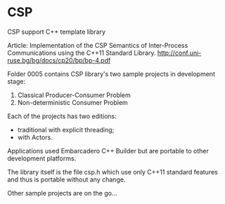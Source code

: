 # CSP
 CSP support C++ template library

 Article: Implementation of the CSP Semantics of Inter-Process Communications using the C++11 Standard Library.
 http://conf.uni-ruse.bg/bg/docs/cp20/bp/bp-4.pdf

 Folder 0005 contains CSP library's two sample projects in development stage:
 1. Classical Producer-Consumer Problem
 2. Non-deterministic Consumer Problem

 Each of the projects has two editions:
 - traditional with explicit threading;
 - with Actors.

 Applications used Embarcadero C++ Builder but are portable to other development platforms.

 The library itself is the file csp.h which use only C++11 standard features and thus is portable without any change.

 Other sample projects are on the go...
